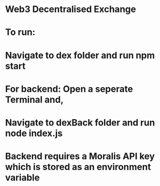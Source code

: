 # Web3 Decentralised Exchange
# To run:
# Navigate to dex folder and run npm start
# For backend: Open a seperate Terminal and,
# Navigate to dexBack folder and run node index.js
# Backend requires a Moralis API key which is stored as an environment variable
